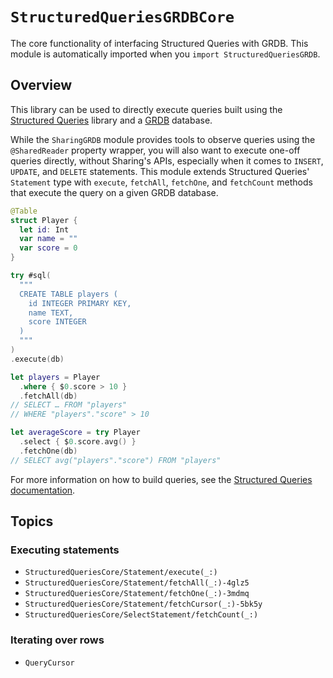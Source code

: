 # ``StructuredQueriesGRDBCore``

The core functionality of interfacing Structured Queries with GRDB. This module is automatically
imported when you `import StructuredQueriesGRDB`.

## Overview

This library can be used to directly execute queries built using the [Structured Queries][sq-gh]
library and a [GRDB][grdb-gh] database.

While the `SharingGRDB` module provides tools to observe queries using the `@SharedReader` property
wrapper, you will also want to execute one-off queries directly, without Sharing's APIs, especially
when it comes to `INSERT`, `UPDATE`, and `DELETE` statements. This module extends Structured
Queries' `Statement` type with `execute`, `fetchAll`, `fetchOne`, and `fetchCount` methods that
execute the query on a given GRDB database.

```swift
@Table
struct Player {
  let id: Int
  var name = ""
  var score = 0
}

try #sql(
  """
  CREATE TABLE players (
    id INTEGER PRIMARY KEY,
    name TEXT,
    score INTEGER
  )
  """
)
.execute(db)

let players = Player
  .where { $0.score > 10 }
  .fetchAll(db)
// SELECT … FROM "players"
// WHERE "players"."score" > 10

let averageScore = try Player
  .select { $0.score.avg() }
  .fetchOne(db)
// SELECT avg("players"."score") FROM "players"
```

For more information on how to build queries, see the [Structured Queries documentation][sq-spi].

[sq-gh]: https://github.com/pointfreeco/swift-structured-queries
[sq-spi]: https://swiftpackageindex.com/pointfreeco/swift-structured-queries/~/documentation/structuredqueries
[grdb-gh]: https://github.com/groue/GRDB.swift

## Topics

### Executing statements

- ``StructuredQueriesCore/Statement/execute(_:)``
- ``StructuredQueriesCore/Statement/fetchAll(_:)-4glz5``
- ``StructuredQueriesCore/Statement/fetchOne(_:)-3mdmq``
- ``StructuredQueriesCore/Statement/fetchCursor(_:)-5bk5y``
- ``StructuredQueriesCore/SelectStatement/fetchCount(_:)``

### Iterating over rows

- ``QueryCursor``
